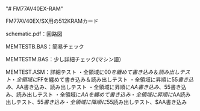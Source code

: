 "# FM77AV40EX-RAM" 

FM77AV40EX/SX用の512KRAMカード

schematic.pdf：回路図

MEMTESTB.BAS：簡易チェック

MEMTESTM.BAS：少し詳細チェック(マシン語）

MEMTEST.ASM：詳細テスト
・全領域に$00を纏めて書き込み＆読み出しテスト
・全領域に$FFを纏めて書き込み＆読み出しテスト
・全領域に昇順に$55書き込み、$AA書き込み、読み出しテスト
・全領域に昇順に$AA書き込み、$55書き込み、読み出しテスト
・全領域に$AAを纏めて書き込み
・全領域に昇順に$AA読み出しテスト、$55書き込み
・全領域に降順に$55読み出しテスト、$AA書き込み

